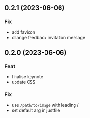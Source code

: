 ## 0.2.1 (2023-06-06)

### Fix

- add favicon
- change feedback invitation message

## 0.2.0 (2023-06-06)

### Feat

- finalise keynote
- update CSS

### Fix

- use `/path/to/image` with leading /
- set default arg in justfile
